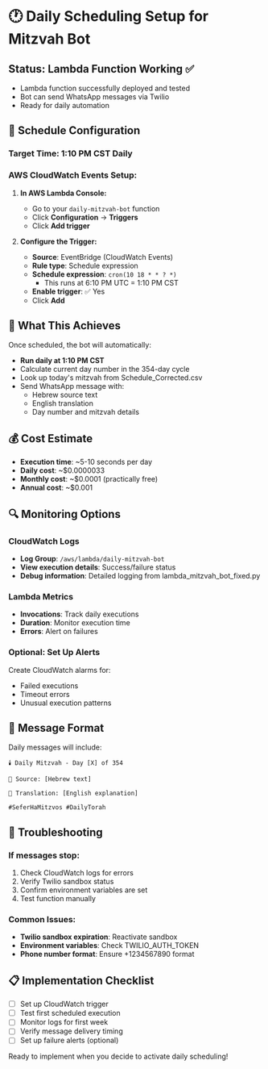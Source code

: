 # 🕐 Daily Scheduling Setup for Mitzvah Bot

## Status: Lambda Function Working ✅

- Lambda function successfully deployed and tested
- Bot can send WhatsApp messages via Twilio
- Ready for daily automation

## 📅 Schedule Configuration

### Target Time: 1:10 PM CST Daily

### AWS CloudWatch Events Setup:

1. **In AWS Lambda Console:**

   - Go to your `daily-mitzvah-bot` function
   - Click **Configuration** → **Triggers**
   - Click **Add trigger**

2. **Configure the Trigger:**
   - **Source**: EventBridge (CloudWatch Events)
   - **Rule type**: Schedule expression
   - **Schedule expression**: `cron(10 18 * * ? *)`
     - This runs at 6:10 PM UTC = 1:10 PM CST
   - **Enable trigger**: ✅ Yes
   - Click **Add**

## 🎯 What This Achieves

Once scheduled, the bot will automatically:

- **Run daily at 1:10 PM CST**
- Calculate current day number in the 354-day cycle
- Look up today's mitzvah from Schedule_Corrected.csv
- Send WhatsApp message with:
  - Hebrew source text
  - English translation
  - Day number and mitzvah details

## 💰 Cost Estimate

- **Execution time**: ~5-10 seconds per day
- **Daily cost**: ~$0.0000033
- **Monthly cost**: ~$0.0001 (practically free)
- **Annual cost**: ~$0.001

## 🔍 Monitoring Options

### CloudWatch Logs

- **Log Group**: `/aws/lambda/daily-mitzvah-bot`
- **View execution details**: Success/failure status
- **Debug information**: Detailed logging from lambda_mitzvah_bot_fixed.py

### Lambda Metrics

- **Invocations**: Track daily executions
- **Duration**: Monitor execution time
- **Errors**: Alert on failures

### Optional: Set Up Alerts

Create CloudWatch alarms for:

- Failed executions
- Timeout errors
- Unusual execution patterns

## 📱 Message Format

Daily messages will include:

```
🕯️ Daily Mitzvah - Day [X] of 354

📖 Source: [Hebrew text]

📝 Translation: [English explanation]

#SeferHaMitzvos #DailyTorah
```

## 🔧 Troubleshooting

### If messages stop:

1. Check CloudWatch logs for errors
2. Verify Twilio sandbox status
3. Confirm environment variables are set
4. Test function manually

### Common Issues:

- **Twilio sandbox expiration**: Reactivate sandbox
- **Environment variables**: Check TWILIO_AUTH_TOKEN
- **Phone number format**: Ensure +1234567890 format

## 📋 Implementation Checklist

- [ ] Set up CloudWatch trigger
- [ ] Test first scheduled execution
- [ ] Monitor logs for first week
- [ ] Verify message delivery timing
- [ ] Set up failure alerts (optional)

Ready to implement when you decide to activate daily scheduling!
